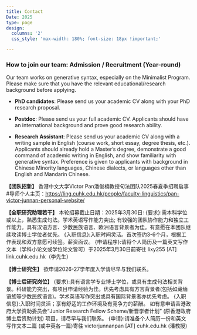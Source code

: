 ```yaml
---
title: Contact
Date: 2025
type: page
design:
  columns: '2' 
  css_style: 'max-width: 180%; font-size: 18px !important;'

---
```


### How to join our team: Admission / Recruitment (Year-round)

Our team works on generative syntax, especially on the Minimalist Program. Please make sure that you have the relevant educational/research background before applying.

- **PhD candidates**: Please send us your academic CV along with your PhD research proposal.

- **Postdoc**: Please send us your full academic CV. Applicants should have an international background and prove good research ability.

- **Research Assistant**: Please send us your academic CV along with a writing sample in English (course work, short essay, degree thesis, etc.). Applicants should already hold a Master’s degree, demonstrate a good command of academic writing in English, and show familiarity with generative syntax. Preference is given to applicants with background in Chinese Minority languages, Chinese dialects, or languages other than English and Mandarin Chinese.

**【团队招新】** 香港中文大学Victor Pan潘俊楠教授句法团队2025春夏季招聘启事
#导师个人主页：https://ling.cuhk.edu.hk/people/faculty-linguistics/pan-victor-junnan-personal-website/

**【全职研究助理若干】** 本轮招募截止日期：2025年3月30日:
{要求}:需本科学位或以上，熟悉生成句法。学术英语写作能力突出; 有较强的团队协作能力和独立工作能力。具有汉语方言、少数民族语言、欧洲语言背景者为佳。有意愿在本团队继续攻读博士学位者优先。
{入职信息}:入职时间灵活。首次签约3-6个月，根据工作表现和双方意愿可续签。薪资面议。
{申请程序}:请将个人简历及一篇英文写作文本（学科小论文或学位论文皆可）于2025年3月30日前寄往 lixy255 [AT] link.cuhk.edu.hk（李先生）

**【博士研究生】** 欲申请2026-27学年度入学请尽早与我们联系。

**【博士后研究岗位】**
{要求}:具有语言学专业博士学位，或具有生成句法相关背景。科研能力突出，有项目申请经验为佳。优先考虑具有方言背景者(包括如藏缅语族等少数民族语言)。学术英语写作突出或具有国际背景者亦优先考虑。
{入职信息}:入职时间灵活；享有舒适的工作环境及有竞争力的薪酬。 如有意申请香港政府大学资助委员会“Junior Research Fellow Scheme/新晋学者计划” (原香港政府博士后资助计划) 项目，请尽早与我们联系。
{申请}:请准备个人简历一份和英文写作文本二篇 (或中英各一篇)寄往 victorjunnanpan [AT] cuhk.edu.hk (潘教授)


